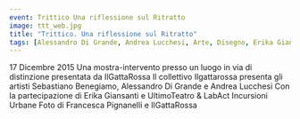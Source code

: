 ```yaml
---
event: Trittico Una riflessione sul Ritratto
image: ttt_web.jpg
title: "Trittico. Una riflessione sul Ritratto"
tags: [Alessandro Di Grande, Andrea Lucchesi, Arte, Disegno, Erika Giansanti, Firenze, Incisione, Pittura, puntasecca, ritratto, Sdrucciolo dei Pitti, Sebastiano Benegiamo, Trittico]
---
```

17 Dicembre 2015 Una mostra-intervento presso un luogo in via di distinzione presentata da IlGattaRossa Il collettivo Ilgattarossa presenta gli artisti Sebastiano Benegiamo, Alessandro Di Grande e Andrea Lucchesi Con la partecipazione di Erika Giansanti e UltimoTeatro & LabAct Incursioni Urbane Foto di Francesca Pignanelli e IlGattaRossa
